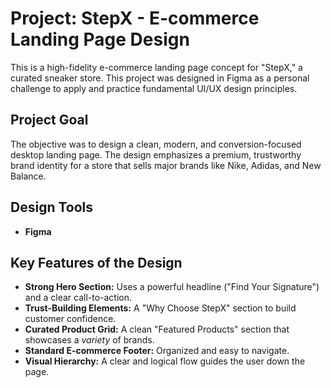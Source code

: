 # Project: StepX - E-commerce Landing Page Design

This is a high-fidelity e-commerce landing page concept for "StepX," a curated sneaker store. This project was designed in Figma as a personal challenge to apply and practice fundamental UI/UX design principles.

## Project Goal

The objective was to design a clean, modern, and conversion-focused desktop landing page. The design emphasizes a premium, trustworthy brand identity for a store that sells major brands like Nike, Adidas, and New Balance.

## Design Tools
* **Figma**

## Key Features of the Design
* **Strong Hero Section:** Uses a powerful headline ("Find Your Signature") and a clear call-to-action.
* **Trust-Building Elements:** A "Why Choose StepX" section to build customer confidence.
* **Curated Product Grid:** A clean "Featured Products" section that showcases a *variety* of brands.
* **Standard E-commerce Footer:** Organized and easy to navigate.
* **Visual Hierarchy:** A clear and logical flow guides the user down the page.
